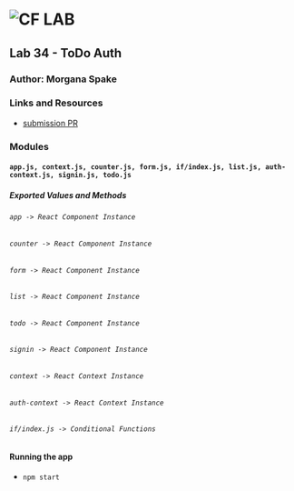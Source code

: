 ![CF](http://i.imgur.com/7v5ASc8.png) LAB  
=================================================  
  
## Lab 34 - ToDo Auth  
  
### Author: Morgana Spake  
  
### Links and Resources  
* [submission PR](https://github.com/401-advanced-javascript-mspake/lab-34/pull/1)  
<!-- * [travis](https://www.travis-ci.com/401-advanced-javascript-mspake/lab-34)   -->
  
<!-- #### Documentation
* [api docs](http://xyz.com) (API servers)
* [jsdoc](http://xyz.com) (Server assignments)
* [styleguide](http://xyz.com) (React assignments) -->

### Modules  
#### `app.js, context.js, counter.js, form.js, if/index.js, list.js, auth-context.js, signin.js, todo.js`  
##### Exported Values and Methods  
  
###### `app -> React Component Instance`  
###### `counter -> React Component Instance`  
###### `form -> React Component Instance`  
###### `list -> React Component Instance`  
###### `todo -> React Component Instance`  
###### `signin -> React Component Instance`  
###### `context -> React Context Instance`  
###### `auth-context -> React Context Instance`  
###### `if/index.js -> Conditional Functions`  
  
#### Running the app  
* `npm start`  
   
<!-- #### Tests
* How do you run tests?
* What assertions were made?
* What assertions need to be / should be made?

#### UML
Link to an image of the UML for your application and response to events -->